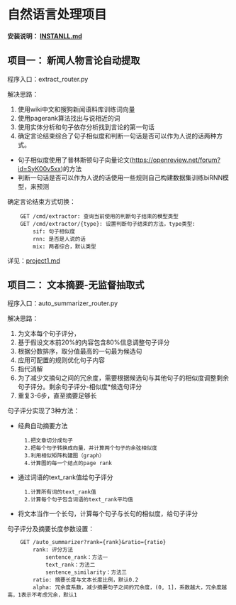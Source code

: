# 自然语言处理项目

#### 安装说明： [INSTANLL.md](./INSTALL.md)

## 项目一： 新闻人物言论自动提取
程序入口：extract_router.py

解决思路：
1. 使用wiki中文和搜狗新闻语料库训练词向量
2. 使用pagerank算法找出与说相近的词
3. 使用实体分析和句子依存分析找到言论的第一句话
4. 确定言论结束综合了句子相似度和判断一句话是否可以作为人说的话两种方式。
- 句子相似度使用了普林斯顿句子向量论文(https://openreview.net/forum?id=SyK00v5xx)的方法
- 判断一句话是否可以作为人说的话使用一些规则自己构建数据集训练biRNN模型，来预测

确定言论结束方式切换：

        GET /cmd/extractor: 查询当前使用的判断句子结束的模型类型
        GET /cmd/extractor/{type}: 设置判断句子结束的方法，type类型: 
            sif: 句子相似度
            rnn: 是否是人说的话
            mix: 两者综合，默认类型

详见：[project1.md](./project1.md)

## 项目二： 文本摘要-无监督抽取式
程序入口：auto_summarizer_router.py

解决思路：
1. 为文本每个句子评分，
2. 基于假设文本前20%的内容包含80%信息调整句子评分
3. 根据分数排序，取分值最高的一句最为候选句
4. 应用可配置的规则优化句子内容
5. 指代消解
6. 为了减少文摘句之间的冗余度，需要根据候选句与其他句子的相似度调整剩余句子评分。剩余句子评分-相似度*候选句评分
7. 重复3-6步，直至摘要足够长

句子评分实现了3种方法：
- 经典自动摘要方法

        1.把文章切分成句子
        2.把每个句子转换成向量，并计算两个句子的余弦相似度
        3.利用相似矩阵构建图（graph）
        4.计算图的每一个结点的page rank
       
- 通过词语的text_rank值给句子评分

        1.计算所有词的text_rank值
        2.计算每个句子包含词语的text_rank平均值

- 将文本当作一个长句，计算每个句子与长句的相似度，给句子评分

句子评分及摘要长度参数设置：

        GET /auto_summarizer?rank={rank}&ratio={ratio}
            rank: 评分方法
                sentence_rank：方法一
                text_rank：方法二
                sentence_similarity：方法三
            ratio: 摘要长度与文本长度比例，默认0.2
            alpha: 冗余度系数，减少摘要句子之间的冗余度，(0, 1]，系数越大，冗余度越高，1表示不考虑冗余，默认1
    
